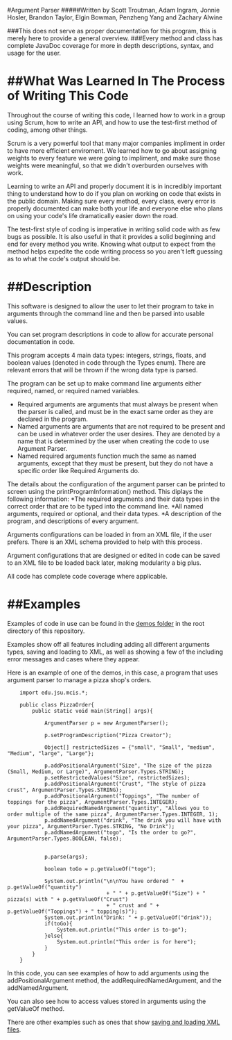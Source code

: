 #Argument Parser
#####Written by Scott Troutman, Adam Ingram, Jonnie Hosler, Brandon Taylor, Elgin Bowman, Penzheng Yang and Zachary Alwine

###This does not serve as proper documentation for this program, this is merely here to provide a general overview.
###Every method and class has complete JavaDoc coverage for more in depth descriptions, syntax, and usage for the user.

##What Was Learned In The Process of Writing This Code
===========
Throughout the course of writing this code, I learned how to work in a group using Scrum, how to write an API, and how to use the test-first method of coding, among other things.

Scrum is a very powerful tool that many major companies impliment in order to have more efficient enviroment. We learned how to go about assigning weights to every feature we were going to impliment, and make sure those weights were meaningful, so that we didn't overburden ourselves with work.

Learning to write an API and properly document it is in incredibly important thing to understand how to do if you plan on working on code that exists in the public domain. Making sure every method, every class, every error is properly documented can make both your life and everyone else who plans on using your code's life dramatically easier down the road.

The test-first style of coding is imperative in writing solid code with as few bugs as possible. It is also useful in that it provides a solid beginning and end for every method you write. Knowing what output to expect from the method helps expedite the code writing process so you aren't left guessing as to what the code's output should be.

##Description
===========
This software is designed to allow the user to let their program to take in arguments through the command line and then be parsed into usable values.

You can set program descriptions in code to allow for accurate personal documentation in code.

This program accepts 4 main data types: integers, strings, floats, and boolean values (denoted in code through the Types enum). There are relevant errors that will be thrown if the wrong data type is parsed.

The program can be set up to make command line arguments either required, named, or required named variables.
* Required arguments are arguments that must always be present when the parser is called, and must be in the exact same order as they are declared in the program.
* Named arguments are arguments that are not required to be present and can be used in whatever order the user desires. They are denoted by a name that is determined by the user when creating the code to use Argument Parser.
* Named required arguments function much the same as named arguments, except that they must be present, but they do not have a specific order like Required Arguments do.

The details about the configuration of the argument parser can be printed to screen using the printProgramInformation() method. 
This diplays the following information:
*The required arguments and their data types in the correct order that are to be typed into the command line.
*All named arguments, required or optional, and their data types.
*A description of the program, and descriptions of every argument.

Arguments configurations can be loaded in from an XML file, if the user prefers. There is an XML schema provided to help with this process.

Argument configurations that are designed or edited in code can be saved to an XML file to be loaded back later, making modularity a big plus.

All code has complete code coverage where applicable.

##Examples
===========
Examples of code in use can be found in the [demos folder](https://github.com/SpacemanRiff/spring-semester-project/tree/master/demos) in the root directory of this repository.

Examples show off all features including adding all different arguments types, saving and loading to XML, as well as showing a few of the including error messages and cases where they appear.


Here is an example of one of the demos, in this case, a program that uses argument parser to manage a pizza shop's orders.
```
    import edu.jsu.mcis.*;

    public class PizzaOrder{		
        public static void main(String[] args){
            
            ArgumentParser p = new ArgumentParser();
            
            p.setProgramDescription("Pizza Creator");
            
            Object[] restrictedSizes = {"small", "Small", "medium", "Medium", "large", "Large"};
            
            p.addPositionalArgument("Size", "The size of the pizza (Small, Medium, or Large)", ArgumentParser.Types.STRING);
            p.setRestrictedValues("Size", restrictedSizes);
            p.addPositionalArgument("Crust", "The style of pizza crust", ArgumentParser.Types.STRING);
            p.addPositionalArgument("Toppings", "The number of toppings for the pizza", ArgumentParser.Types.INTEGER);
            p.addRequiredNamedArgument("quantity", "Allows you to order multiple of the same pizza", ArgumentParser.Types.INTEGER, 1);
            p.addNamedArgument("drink", "The drink you will have with your pizza", ArgumentParser.Types.STRING, "No Drink");
            p.addNamedArgument("togo", "Is the order to go?", ArgumentParser.Types.BOOLEAN, false);
            
            
            p.parse(args);
            
            boolean toGo = p.getValueOf("togo");
            
            System.out.println("\n\nYou have ordered "  + p.getValueOf("quantity")
                                + " " + p.getValueOf("Size") + " pizza(s) with " + p.getValueOf("Crust")
                                + " crust and " + p.getValueOf("Toppings") + " topping(s)");
            System.out.println("Drink: " + p.getValueOf("drink"));
            if(toGo){
                System.out.println("This order is to-go");
            }else{
                System.out.println("This order is for here");
            }
        }
    }
```
In this code, you can see examples of how to add arguments using the addPositionalArgument method, the addRequiredNamedArgument, and the addNamedArgument.

You can also see how to access values stored in arguments using the getValueOf method.

There are other examples such as ones that show [saving and loading XML files](https://github.com/SpacemanRiff/spring-semester-project/tree/master/demos/XMLPizzaDemo).